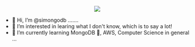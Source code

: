 <p align="center">
<img src="https://thebuildingcoder.typepad.com/.a/6a00e553e1689788330263e9484387200b-800wi"></p>

- 👋 Hi, I’m @simongodb .......
- 👀 I’m interested in learing what I don't know, which is to say a lot!
- 🌱 I’m currently learning MongoDB 🍃, AWS, Computer Science in general ... 


<!---
simongodb/simongodb is a ✨ special ✨ repository because its `README.md` (this file) appears on your GitHub profile.
You can click the Preview link to take a look at your changes.
--->
